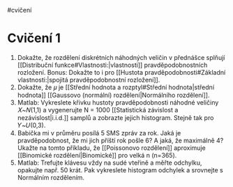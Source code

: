 #cvičení
# Cvičení 1
1. Dokažte, že rozdělení diskrétních náhodných veličin v přednášce splňují [[Distribuční funkce#Vlastnosti:|vlastnosti]] pravděpodobnostních rozložení. Bonus: Dokažte to i pro [[Hustota pravděpodobnosti#Základní vlastnosti:|spojitá pravděpodobnostní rozložení]]. 
2. Dokažte, že 𝜇 je [[Střední hodnota a rozptyl#Střední hodnota|střední hodnota]] [[Gaussovo (normální) rozdělení|Normálního rozdělení]]. 
3. Matlab: Vykreslete křivku hustoty pravděpodobnosti náhodné veličiny 𝑋~𝑁(1,1) a vygenerujte N = 1000 [[Statistická závislost a nezávislost|i.i.d.]] samplů a zobrazte jejich histogram. Stejně tak pro 𝑌~𝑈(0,3). 
4. Babička mi v průměru posílá 5 SMS zpráv za rok. Jaká je pravděpodobnost, že mi jich příští rok pošle 6? A jaká, že maximálně 4? Ukažte na tomto příkladu, že [[Poissonovo rozdělení]] aproximuje [[Binomické rozdělení|Binomické]] pro velká n (n=365). 
5. Matlab: Trefujte klávesu vždy na sudé vteřině a měřte odchylku, opakujte např. 50 krát. Pak vykreslete histogram odchylek a srovnejte s Normálním rozdělením.